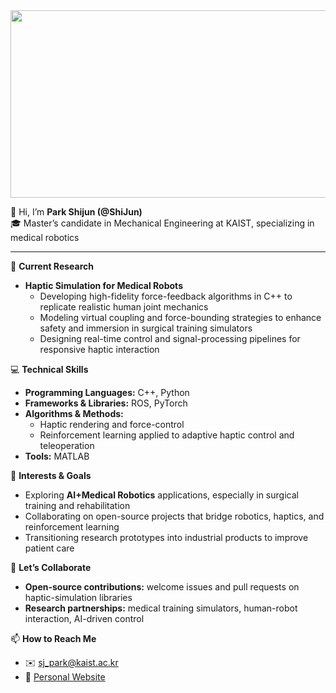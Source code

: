 <a href="https://www.gitanimals.org/en_US?utm_medium=image&utm_source=ShiJun-2001&utm_content=farm">
<img
  src="https://render.gitanimals.org/farms/ShiJun-2001"
  width="600"
  height="300"
/>
</a>

👋 Hi, I’m **Park Shijun (@ShiJun)**  
🎓 Master’s candidate in Mechanical Engineering at KAIST, specializing in medical robotics

---

🔬 **Current Research**  
- **Haptic Simulation for Medical Robots**  
  - Developing high-fidelity force-feedback algorithms in C++ to replicate realistic human joint mechanics  
  - Modeling virtual coupling and force-bounding strategies to enhance safety and immersion in surgical training simulators  
  - Designing real-time control and signal-processing pipelines for responsive haptic interaction  

💻 **Technical Skills**  
- **Programming Languages:** C++, Python  
- **Frameworks & Libraries:** ROS, PyTorch
- **Algorithms & Methods:**  
  - Haptic rendering and force-control   
  - Reinforcement learning applied to adaptive haptic control and teleoperation  
- **Tools:** MATLAB

🚀 **Interests & Goals**  
- Exploring **AI+Medical Robotics** applications, especially in surgical training and rehabilitation  
- Collaborating on open-source projects that bridge robotics, haptics, and reinforcement learning  
- Transitioning research prototypes into industrial products to improve patient care  

🤝 **Let’s Collaborate**  
- **Open-source contributions:** welcome issues and pull requests on haptic-simulation libraries  
- **Research partnerships:** medical training simulators, human-robot interaction, AI-driven control  

📫 **How to Reach Me**  
- ✉️ sj_park@kaist.ac.kr  
- 🔗 [Personal Website](https://rslab.kaist.ac.kr/about/read02.php?no=113)

<!---
ShiJun-2001/ShiJun-2001 is a ✨ special ✨ repository because its `README.md` (this file) appears on your GitHub profile.
You can click the Preview link to take a look at your changes.
--->
